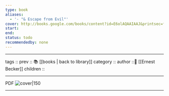 ```yaml
---
type: book
aliases:
  - '- "& Escape from Evil"'
cover: http://books.google.com/books/content?id=E6olAQAAIAAJ&printsec=frontcover&img=1&zoom=1&source=gbs_api
start: 
end: 
status: todo
recommendedby: none
---
```


---
tags ::
prev :: 📚 [[books | back to library]]
category ::
author ::👨 [[Ernest Becker]]
children ::

---
PDF
![cover|150](http://books.google.com/books/content?id=E6olAQAAIAAJ&printsec=frontcover&img=1&zoom=1&source=gbs_api)

---